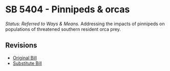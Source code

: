 # SB 5404 - Pinnipeds & orcas
*Status: Referred to Ways & Means.*
Addressing the impacts of pinnipeds on populations of threatened southern resident orca prey.

## Revisions
* [Original Bill](1/)
* [Substitute Bill](S/)